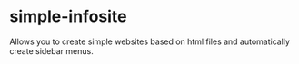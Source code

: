 simple-infosite
===============

Allows you to create simple websites based on html files and automatically create sidebar menus.
